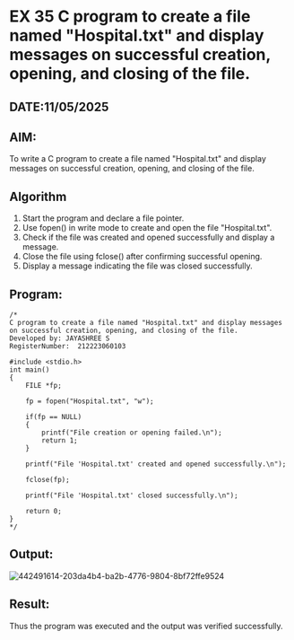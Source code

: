 # EX 35 C program to create a file named "Hospital.txt" and display messages on successful creation, opening, and closing of the file.
## DATE:11/05/2025
## AIM:
To write a C program to create a file named "Hospital.txt" and display messages on successful creation, opening, and closing of the file.

## Algorithm
1. Start the program and declare a file pointer.
2. Use fopen() in write mode to create and open the file "Hospital.txt".
3. Check if the file was created and opened successfully and display a message.
4. Close the file using fclose() after confirming successful opening.
5. Display a message indicating the file was closed successfully.

## Program:
```
/*
C program to create a file named "Hospital.txt" and display messages on successful creation, opening, and closing of the file.
Developed by: JAYASHREE S
RegisterNumber:  212223060103

#include <stdio.h>
int main()
{
    FILE *fp;

    fp = fopen("Hospital.txt", "w");

    if(fp == NULL)
    {
        printf("File creation or opening failed.\n");
        return 1;
    }

    printf("File 'Hospital.txt' created and opened successfully.\n");

    fclose(fp);

    printf("File 'Hospital.txt' closed successfully.\n");

    return 0;
}
*/
```

## Output:
![442491614-203da4b4-ba2b-4776-9804-8bf72ffe9524](https://github.com/user-attachments/assets/580410fa-70da-4b1b-8476-7e5749072a50)


## Result:
Thus the program was executed and the output was verified successfully.
